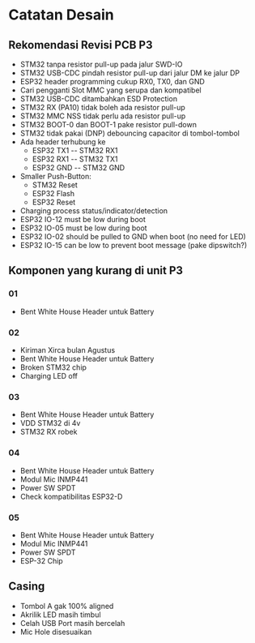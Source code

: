 # Catatan Desain

## Rekomendasi Revisi PCB P3
- STM32 tanpa resistor pull-up pada jalur SWD-IO
- STM32 USB-CDC pindah resistor pull-up dari jalur DM ke jalur DP
- ESP32 header programming cukup RX0, TX0, dan GND
- Cari pengganti Slot MMC yang serupa dan kompatibel
- STM32 USB-CDC ditambahkan ESD Protection
- STM32 RX (PA10) tidak boleh ada resistor pull-up
- STM32 MMC NSS tidak perlu ada resistor pull-up
- STM32 BOOT-0 dan BOOT-1 pake resistor pull-down
- STM32 tidak pakai (DNP) debouncing capacitor di tombol-tombol
- Ada header terhubung ke
    + ESP32 TX1 -- STM32 RX1
    + ESP32 RX1 -- STM32 TX1
    + ESP32 GND -- STM32 GND
- Smaller Push-Button:
    + STM32 Reset
    + ESP32 Flash
    + ESP32 Reset
- Charging process status/indicator/detection
- ESP32 IO-12 must be low during boot
- ESP32 IO-05 must be low during boot
- ESP32 IO-02 should be pulled to GND when boot (no need for LED)
- ESP32 IO-15 can be low to prevent boot message (pake dipswitch?)

## Komponen yang kurang di unit P3

### 01
- Bent White House Header untuk Battery

### 02
- Kiriman Xirca bulan Agustus
- Bent White House Header untuk Battery
- Broken STM32 chip
- Charging LED off

### 03
- Bent White House Header untuk Battery
- VDD STM32 di 4v
- STM32 RX robek

### 04
- Bent White House Header untuk Battery
- Modul Mic INMP441
- Power SW SPDT
- Check kompatibilitas ESP32-D

### 05
- Bent White House Header untuk Battery
- Modul Mic INMP441
- Power SW SPDT
- ESP-32 Chip

## Casing
- Tombol A gak 100% aligned
- Akrilik LED masih timbul
- Celah USB Port masih bercelah
- Mic Hole disesuaikan

